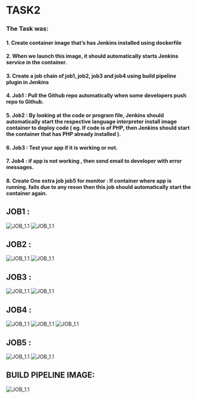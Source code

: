 # TASK2


### The Task was:
#### 1.	Create container image that’s has Jenkins installed  using dockerfile 
#### 2.	When we launch this image, it should automatically starts Jenkins service in the container.
#### 3.	Create a job chain of job1, job2, job3 and  job4 using build pipeline plugin in Jenkins 
#### 4.	 Job1 : Pull  the Github repo automatically when some developers push repo to Github.
#### 5.	 Job2 : By looking at the code or program file, Jenkins should automatically start the respective language interpreter install image container to deploy code ( eg. If code is of  PHP, then Jenkins should start the container that has PHP already installed ).
#### 6.	Job3 : Test your app if it  is working or not.
#### 7.	Job4 : if app is not working , then send email to developer with error messages.
#### 8.	Create One extra job job5 for monitor : If container where app is running. fails due to any reson then this job should automatically start the container again.

## JOB1 :
![JOB_1.1](https://github.com/Shivanshnite/TASK2/blob/master/Screenshot%20(68).png)
![JOB_1.1](https://github.com/Shivanshnite/TASK2/blob/master/Screenshot%20(69).png)

## JOB2 :
![JOB_1.1](https://github.com/Shivanshnite/TASK2/blob/master/Screenshot%20(70).png)
![JOB_1.1](https://github.com/Shivanshnite/TASK2/blob/master/Screenshot%20(71).png)

## JOB3 :
![JOB_1.1](https://github.com/Shivanshnite/TASK2/blob/master/Screenshot%20(72).png)
![JOB_1.1](https://github.com/Shivanshnite/TASK2/blob/master/Screenshot%20(73).png)

## JOB4 :
![JOB_1.1](https://github.com/Shivanshnite/TASK2/blob/master/Screenshot%20(74).png)
![JOB_1.1](https://github.com/Shivanshnite/TASK2/blob/master/Screenshot%20(75).png)
![JOB_1.1](https://github.com/Shivanshnite/TASK2/blob/master/Screenshot%20(76).png)

## JOB5 :

![JOB_1.1](https://github.com/Shivanshnite/TASK2/blob/master/Screenshot%20(77).png)
![JOB_1.1](https://github.com/Shivanshnite/TASK2/blob/master/Screenshot%20(78).png)


## BUILD PIPELINE IMAGE:

![JOB_1.1](https://github.com/Shivanshnite/TASK2/blob/master/Screenshot%20(80).png)



